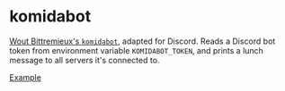 komidabot
=========

[Wout Bittremieux's `komidabot`](https://github.com/bittremieux/komidabot), adapted for Discord. Reads a Discord bot token from environment variable `KOMIDABOT_TOKEN`, and prints a lunch message to all servers it's connected to.

[Example](example.png)
